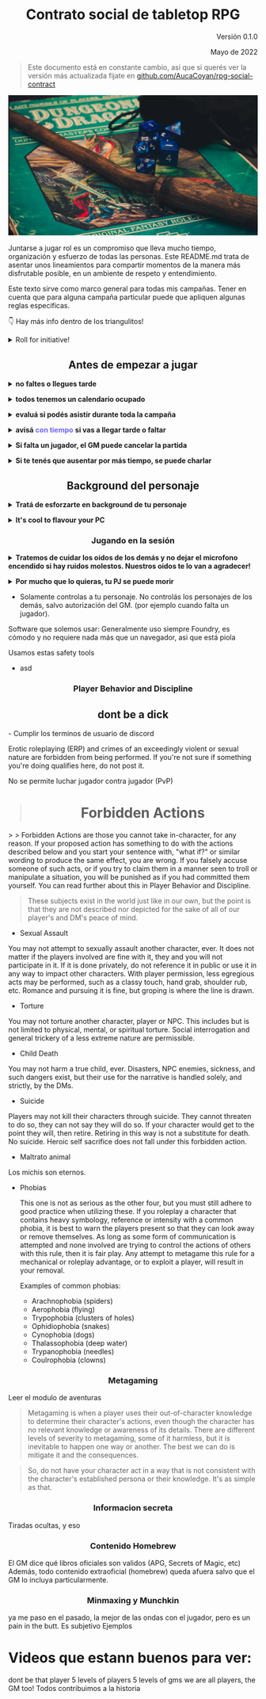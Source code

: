 <div align=center>

# Contrato social de tabletop RPG

</div>

<div align=right>
Versión 0.1.0

Mayo de 2022

</div>

> Este documento está en constante cambio, asi que si querés ver la versión más actualizada fijate en [github.com/AucaCoyan/rpg-social-contract](http://www.github.com/AucaCoyan/rpg-social-contract) <!-- , se puede ver el CHANGELOG [acá]() (broken link). -->

![](img/welcome.png)

Juntarse a jugar rol es un compromiso que lleva mucho tiempo, organización y esfuerzo de todas las personas. Este README.md trata de asentar unos lineamientos para compartir momentos de la manera más disfrutable posible, en un ambiente de respeto y entendimiento.

<!--
### Resumen de contenidos:
TODO
-->

Este texto sirve como marco general para todas mis campañas. Tener en cuenta que para alguna campaña particular puede que apliquen algunas reglas especificas.

👇 Hay más info dentro de los triangulitos!

<details><summary>Roll for initiative!</summary><blockquote>
You rolled a nat 1.
</details>

<div align=center>

## Antes de empezar a jugar

</div>

**<details><summary>no faltes o llegues tarde</summary>**

<blockquote>
Antes de empezar a jugar, tenemos que tener en cuenta que nos juntamos a jugar con compromiso, el GM probablemente estuvo varias horas leyendo el libro, preparando contenido como mapas y monstruos, configurando y copiando texto al VTT mientras está pensando en su tiempo fuera de la pc cómo es la mejor forma de llevar adelante la aventura. Por favor, respetá el esfuerzo de los demas con el compromiso de llegar puntual a las sesiones y tratar de no faltar.
Vos pensá que si falta un jugador los ponés a los demás en una situación de compromiso, porque no estaría bueno que la historia avance sin un jugador, pero mientras tanto qué pueden hacer?.
</blockquote>

</details>

**<details><summary>todos tenemos un calendario ocupado</summary>**

<blockquote>
Todos tenemos una vida apretada por el trabajo y otros hobbies que mantenemos o tiempo libre que tenemos para nosotros. Coordinar a 4 o más personas hoy es muy ajetreado, este es un motivo más de por qué tratemos de no faltar o cancelar las sesiones, porque muchas veces cuando se cancela no podemos jugar hasta la semana que viene, y pasamos 15 (o más) días sin jugar el juego de mesa que nos gusta 😢. Es de buena onda cuando avisás que cancelas proponer enseguida una fecha para remediar en la semana.
</blockquote>

</details>

**<details><summary>evaluá si podés asistir durante toda la campaña</summary>**

<blockquote>
Por último, a veces tenemos un montón de ganas de jugar una aventura, pero después pasa que nunca encontramos el horario con el grupo, o dormimos mal por 6 meses un dia a la semana poruqe nos comprometimos a jugar a las 12 de la noche.
Tengamos en cuenta eso, no te sumes a una campaña para la cual no podés asegurar estar en todas las sesiones
</blockquote>

</details>

**<details><summary>avisá** **<span style="color:#6c63ff">con tiempo</span>** **si vas a llegar tarde o faltar</summary>**

<blockquote>
Le doy importancia a la puntualidad, asi que si te ocurre algun problema antes de la sesión y tenés que llegar un poco tarde, por favor avisá en el canal de comunicacion que tengamos en el grupo (no solo al GM! 😉).
Se considera que se espera 15 minutos. Si llegas un minuto después no significa que te quedes afuera de la campaña, pero tratá de tener una buena razón si no avisaste que llegas tarde antes (no digamos 
"porque colgué, equis de").
</blockquote>

</details>

**<details><summary>Si falta un jugador, el GM puede cancelar la partida</summary>**

<blockquote>
Si esperamos a un jugador y no viene, después de que el GM considere que la espera fue suficiente se cancela la partida, así no estamos todos comprometidos con algo fijo como jugar rol (sin realmente estar jugando rol) y podemos hacer otra cosa si queremos.

A veces podemos jugar con un jugador menos, pero tratamos de que no sea relevante para la historia (así aprovechamos la juntada). Una de las cosas más dificiles de conseguir es gente para jugar en un horario que puedan todos.

</blockquote>

</details>

**<details><summary>Si te tenés que ausentar por más tiempo, se puede charlar</summary>**

<blockquote>
Si tenés la necesidad de dejar de jugar por varias semanas, por favor charlá con el GM para ver como podemos entrelazar con la campaña, asi no se esfuma de la historia y mágicamente aparece unas sesiones más tarde.
</blockquote>

</details>

<div align=center>

## Background del personaje

</div>

**<details><summary>Tratá de esforzarte en background de tu personaje</summary>**

<blockquote>

Jugamos al rol por varios motivos, por entretenimiento, por leer buenas historias, por interpretar personajes que queremos y escaparnos de la realidad, por el lado gaming de "derrotar" los obstáculos del camino y tambien por el encuentro social [ver éste video](https://www.youtube.com/watch?v=UrIIeC-ahf8) que habla más sobre el tema.

La historia la considero una gran parte, y para que la historia sea de los personajes, necesito de tu ayuda para que me indiques de donde viene, qué está haciendo y hacia adonde va tu personaje. Se agradecen los documentos! (_por ejemplo google docs_ 🧠)

</blockquote>

</details>

**<details><summary>It's cool to flavour your PC</summary>**

<blockquote>

Con acuerdo del GM, podés rediseñar todo lo que se te antoje de tu personaje, cambiar descripciones de hechizos, animal companions, algunos dotes y tener items personalizados pero es solo es con el objetivo de una mejor interpretacion. No se cambiarán las mecánicas a tu favor porque vos lo pidas.

</blockquote>

</details>

<div align=center>

### Jugando en la sesión

</div>

**<details><summary>Tratemos de cuidar los oidos de los demás y no dejar el microfono encendido si hay ruidos molestos. Nuestros oidos te lo van a agradecer!</summary>**

Además, si acompañás poniendo música, sonidos, pegando imagnes en el canal, haciendo memes durante la semana y demás la pasamos todos mejor 😄

</details>

**<details><summary>Por mucho que lo quieras, tu PJ se puede morir</summary>**

<blockquote>

La muerte de los personajes es indeseada, pero puede ocurrir.

El mundo de fantasía no está vacío de peligros, y si los personajes fueran actores de una serie que tiene que seguir sería medio aburrido que siempre salgan victoriosos no importan las condiciones. Por supuesto que no voy a ponerme en modo hardcore, pero las acciones tienen consecuencias.

Ante la muerte de un personaje, siempre se charla con el GM qué hacer después.

</blockquote>

</details>

- Solamente controlas a tu personaje. No controlás los personajes de los demás, salvo autorización del GM. (por ejemplo cuando falta un jugador).

Software que solemos usar:
Generalmente uso siempre Foundry, es cómodo y no requiere nada más que un navegador, asi que está piola

Usamos estas safety tools

- asd

<div align=center>

### Player Behavior and Discipline

## dont be a dick

</div>
- Cumplir los terminos de usuario de discord

Erotic roleplaying (ERP) and crimes of an exceedingly violent or sexual nature are forbidden from being performed. If you're not sure if something you're doing qualifies here, do not post it.

No se permite luchar jugador contra jugador (PvP)

<div align=center>

> # Forbidden Actions

</div>
>
> Forbidden Actions are those you cannot take in-character, for any reason. If your proposed action has something to do with the actions described below and you start your sentence with, "what if?" or similar wording to produce the same effect, you are wrong. If you falsely accuse someone of such acts, or if you try to claim them in a manner seen to troll or manipulate a situation, you will be punished as if you had committed them yourself. You can read further about this in Player Behavior and Discipline.

> These subjects exist in the world just like in our own, but the point is that they are not described nor depicted for the sake of all of our player's and DM's peace of mind.

- Sexual Assault

You may not attempt to sexually assault another character, ever. It does not matter if the players involved are fine with it, they and you will not participate in it. If it is done privately, do not reference it in public or use it in any way to impact other characters. With player permission, less egregious acts may be performed, such as a classy touch, hand grab, shoulder rub, etc. Romance and pursuing it is fine, but groping is where the line is drawn.

- Torture

You may not torture another character, player or NPC. This includes but is not limited to physical, mental, or spiritual torture. Social interrogation and general trickery of a less extreme nature are permissible.

- Child Death

You may not harm a true child, ever. Disasters, NPC enemies, sickness, and such dangers exist, but their use for the narrative is handled solely, and strictly, by the DMs.

- Suicide

Players may not kill their characters through suicide. They cannot threaten to do so, they can not say they will do so. If your character would get to the point they will, then retire. Retiring in this way is not a substitute for death. No suicide. Heroic self sacrifice does not fall under this forbidden action.

- Maltrato animal

Los michis son eternos.

- Phobias

  This one is not as serious as the other four, but you must still adhere to good practice when utilizing these. If you roleplay a character that contains heavy symbology, reference or intensity with a common phobia, it is best to warn the players present so that they can look away or remove themselves. As long as some form of communication is attempted and none involved are trying to control the actions of others with this rule, then it is fair play. Any attempt to metagame this rule for a mechanical or roleplay advantage, or to exploit a player, will result in your removal.

  Examples of common phobias:

  - Arachnophobia (spiders)
  - Aerophobia (flying)
  - Trypophobia (clusters of holes)
  - Ophidiophobia (snakes)
  - Cynophobia (dogs)
  - Thalassophobia (deep water)
  - Trypanophobia (needles)
  - Coulrophobia (clowns)

<div align=center>

### Metagaming

</div>
Leer el modulo de aventuras

> Metagaming is when a player uses their out-of-character knowledge to determine their character's actions, even though the character has no relevant knowledge or awareness of its details. There are different levels of severity to metagaming, some of it harmless, but it is inevitable to happen one way or another. The best we can do is mitigate it and the consequences.

> So, do not have your character act in a way that is not consistent with the character's established persona or their knowledge. It's as simple as that.

<div align=center>

### Informacion secreta

</div>
Tiradas ocultas, y eso

<div align=center>

### Contenido Homebrew

</div>
El GM dice qué libros oficiales son validos (APG, Secrets of Magic, etc)
Además, todo contenido extraoficial (homebrew) queda afuera salvo que el GM lo incluya particularmente.

<div align=center>

### Minmaxing y Munchkin

</div>
ya me paso en el pasado, la mejor de las ondas con el jugador, pero es un pain in the butt.
Es subjetivo
Ejemplos

<!--
Dudas:
* Que onda las facciones?
* Lore?
* como explico el ambiente o lo que esta bien o mal en una campaña?
--->

<!--
# Content yet to filter:

-->

# Videos que estann buenos para ver:

dont be that player
5 levels of players
5 levels of gms
we are all players, the GM too!
Todos contribuimos a la historia
